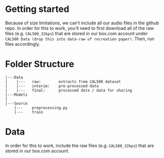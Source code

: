 # Getting started
Because of size limitations, we can't include all our audio files in the github repo. In order for this to work, you'll need to first download all of the raw files (e.g. `CAL500_32kps`) that are stored in our box.com account under `CAL500 Data (drop this into data-raw of recreation paper)`. Then, run files accordingly. 

# Folder Structure

```
|---Data
|    |---   raw:        extracts from CAL500 dataset
|    |---   interim:    pre-processed data
|    |---   final:      processed data / data for sharing
|---Models
|    
|---Source
    |---    preprocessing.py
    |---    train
```

# Data
In order for this to work, include the raw files (e.g. `CAL500_32kps`) that are stored in our box.com account. 
